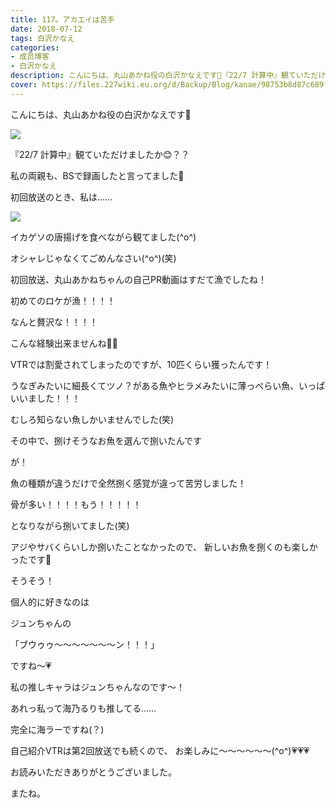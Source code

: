 ```yaml
---
title: 117。アカエイは苦手
date: 2018-07-12
tags: 白沢かなえ
categories: 
- 成员博客
- 白沢かなえ
description: こんにちは、丸山あかね役の白沢かなえです🌷『22/7 計算中』観ていただけましたか😊？？私の両親も、BSで録画したと言ってました🐶...
cover: https://files.227wiki.eu.org/d/Backup/Blog/kanae/98753b8d87c689f93375f574eacdc.jpg 
---
```









こんにちは、丸山あかね役の白沢かなえです🌷



![](https://files.227wiki.eu.org/d/Backup/Blog/kanae/98753b8d87c689f93375f574eacdc.jpg)






『22/7 計算中』観ていただけましたか😊？？





私の両親も、BSで録画したと言ってました🐶













初回放送のとき、私は……

![](https://files.227wiki.eu.org/d/Backup/Blog/kanae/98753b8d87c689f93375f574eacdc-01.jpg)




イカゲソの唐揚げを食べながら観てました(^o^)





オシャレじゃなくてごめんなさい(^o^)(笑)














初回放送、丸山あかねちゃんの自己PR動画はすだて漁でしたね！







初めてのロケが漁！！！！


なんと贅沢な！！！！






こんな経験出来ませんね🧐💕













VTRでは割愛されてしまったのですが、10匹くらい獲ったんです！




うなぎみたいに細長くてツノ？がある魚やヒラメみたいに薄っぺらい魚、いっぱいいました！！！





むしろ知らない魚しかいませんでした(笑)














その中で、捌けそうなお魚を選んで捌いたんです









が！











魚の種類が違うだけで全然捌く感覚が違って苦労しました！









骨が多い！！！！もう！！！！！








となりながら捌いてました(笑)










アジやサバくらいしか捌いたことなかったので、
新しいお魚を捌くのも楽しかったです🤗






















そうそう！












個人的に好きなのは

ジュンちゃんの





「ブウゥゥ〜〜〜〜〜〜〜ン！！！」






ですね〜💗












私の推しキャラはジュンちゃんなのです〜！






あれっ私って海乃るりも推してる……








完全に海ラーですね(？)

















自己紹介VTRは第2回放送でも続くので、
お楽しみに〜〜〜〜〜〜(^o^)💗💗💗














お読みいただきありがとうございました。


またね。


